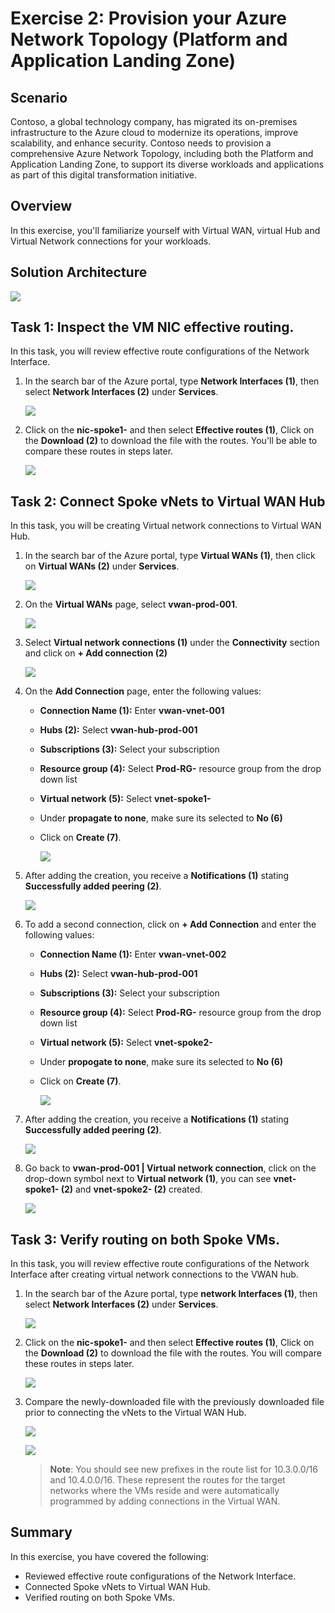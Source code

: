 # Exercise 2: Provision your Azure Network Topology (Platform and Application Landing Zone)

## Scenario 

Contoso, a global technology company, has migrated its on-premises infrastructure to the Azure cloud to modernize its operations, improve scalability, and enhance security. Contoso needs to provision a comprehensive Azure Network Topology, including both the Platform and Application Landing Zone, to support its diverse workloads and applications as part of this digital transformation initiative.

## Overview

In this exercise, you'll familiarize yourself with Virtual WAN, virtual Hub and Virtual Network connections for your workloads.

## Solution Architecture

  ![](./Media/exercise-2arch.png)
  
## Task 1: Inspect the VM NIC effective routing. 

In this task, you will review effective route configurations of the Network Interface.

1. In the search bar of the Azure portal, type **Network Interfaces (1)**, then select **Network Interfaces (2)** under **Services**.

     ![](./Media/102-ex2-1.png)
     
1. Click on the **nic-spoke1-<inject key="DeploymentID" enableCopy="false"/>** and then select **Effective routes (1)**, Click on the **Download (2)** to download the file with the routes. You'll be able to compare these routes in steps later.

    ![](./Media/102-ex2-2.png)
 
## Task 2: Connect Spoke vNets to Virtual WAN Hub

In this task, you will be creating Virtual network connections to Virtual WAN Hub.

1. In the search bar of the Azure portal, type **Virtual WANs (1)**, then click on **Virtual WANs (2)** under **Services**.

      ![](./Media/102-ex2-3.png) 

11. On the **Virtual WANs** page, select **vwan-prod-001**.

      ![](./Media/102-ex2-4.png)

13. Select **Virtual network connections (1)** under the **Connectivity** section and click on **+ Add connection (2)**

      ![](./Media/102-ex2-5.png)

14. On the **Add Connection** page, enter the following values:

    - **Connection Name (1):** Enter **vwan-vnet-001**

    - **Hubs (2):** Select **vwan-hub-prod-001**

    - **Subscriptions (3):** Select your subscription
    
    - **Resource group (4):** Select **Prod-RG-<inject key="DeploymentID" enableCopy="false"/>** resource group from the drop down list

    - **Virtual network (5):** Select **vnet-spoke1-<inject key="DeploymentID" enableCopy="false"/>**
    - Under **propagate to none**, make sure its selected to **No (6)**
    - Click on **Create (7)**.

        ![](./Media/102-ex2-6.png)

15. After adding the creation, you receive a **Notifications (1)** stating **Successfully added peering (2)**.

    ![](./Media/102-ex2-7.png)

16. To add a second connection, click on **+ Add Connection** and enter the following values:

     - **Connection Name (1):** Enter **vwan-vnet-002**

     - **Hubs (2):** Select **vwan-hub-prod-001**

     - **Subscriptions (3):** Select your subscription
    
     - **Resource group (4):** Select **Prod-RG-<inject key="DeploymentID" enableCopy="false"/>** resource group from the drop down list

     - **Virtual network (5):** Select **vnet-spoke2-<inject key="DeploymentID" enableCopy="false"/>**
       
     - Under **propogate to none**, make sure its selected to **No (6)**
       
     - Click on **Create (7)**.
    
          ![](./Media/102-ex2-8.png)

1. After adding the creation, you receive a **Notifications (1)** stating **Successfully added peering (2)**.

     ![](./Media/102-ex2-9.png)

1. Go back to **vwan-prod-001 | Virtual network connection**, click on the drop-down symbol next to **Virtual network (1)**, you can see **vnet-spoke1-<inject key="DeploymentID" enableCopy="false"/> (2)** and **vnet-spoke2-<inject key="DeploymentID" enableCopy="false"/> (2)** created.

    ![](./Media/102-ex2-10.png)

## Task 3: Verify routing on both Spoke VMs.

In this task, you will review effective route configurations of the Network Interface after creating virtual network connections to the VWAN hub.

1. In the search bar of the Azure portal, type **network Interfaces (1)**, then select **Network Interfaces (2)** under **Services**.

     ![](./Media/102-ex2-1.png)
     
1. Click on the **nic-spoke1-<inject key="DeploymentID" enableCopy="false"/>** and then select **Effective routes (1)**, Click on the **Download (2)** to download the file with the routes. You will compare these routes in steps later.

     ![](./Media/102-ex2-2.png)

1. Compare the newly-downloaded file with the previously downloaded file prior to connecting the vNets to the Virtual WAN Hub. 

     ![](./Media/102-ex2-12.png)
     
     ![](./Media/102-ex2-11.png)

   >**Note**: You should see new prefixes in the route list for 10.3.0.0/16 and 10.4.0.0/16. These represent the routes for the target networks where the VMs reside and were automatically programmed by adding connections in the Virtual WAN.

## Summary

In this exercise, you have covered the following:

- Reviewed effective route configurations of the Network Interface.
- Connected Spoke vNets to Virtual WAN Hub.
- Verified routing on both Spoke VMs.

